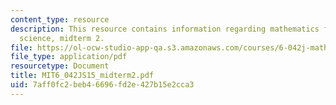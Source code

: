 ```yaml
---
content_type: resource
description: This resource contains information regarding mathematics for computer
  science, midterm 2.
file: https://ol-ocw-studio-app-qa.s3.amazonaws.com/courses/6-042j-mathematics-for-computer-science-spring-2015/7aff0fc2beb46696fd2e427b15e2cca3_MIT6_042JS15_midterm2.pdf
file_type: application/pdf
resourcetype: Document
title: MIT6_042JS15_midterm2.pdf
uid: 7aff0fc2-beb4-6696-fd2e-427b15e2cca3
---
```

